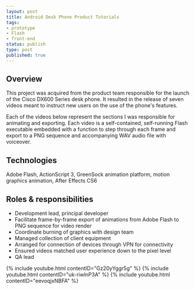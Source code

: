 ```yaml
---
layout: post
title: Android Desk Phone Product Tutorials
tags:
- prototype
- Flash
- front-end
status: publish
type: post
published: true
---
```

## Overview

This project was acquired from the product team responsible for the launch of the Cisco DX600 Series desk phone. It resulted in the release of seven videos meant to instruct new users on the use of the phone's features.

Each of the videos below represent the sections I was responsible for animating and exporting. Each video is a self-contained, self-running Flash executable embedded with a function to step through each frame and export to a PNG sequence and accompanying WAV audio file with voiceover.

## Technologies
Adobe Flash, ActionScript 3, GreenSock animation platform, motion graphics animation, After Effects CS6

## Roles &amp; responsibilities

- Development lead, principal developer
- Facilitate frame-by-frame export of animations from Adobe Flash to PNG sequence for video render
- Coordinate burning of graphics with design team
- Managed collection of client equipment
- Arranged for connection of devices through VPN for connectivity
- Ensured videos matched user experience down to the pixel level
- QA lead

{% include youtube.html contentID="Gz20yYggr5g" %}
{% include youtube.html contentID="uk-riwlnP3A" %}
{% include youtube.html contentID="eevoqjxNBFA" %}
